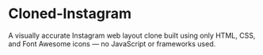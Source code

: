 # Cloned-Instagram
A visually accurate Instagram web layout clone built using only HTML, CSS, and Font Awesome icons — no JavaScript or frameworks used.
